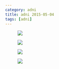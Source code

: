 ```yaml
---
category: adni
title: adni 2015-05-04
tags: [adni]
---
```

<figure>
    <a href="{{ production_url }}/spins/assets/images/adni/15-05-04_ADNI_QC.png"><img src="{{ production_url }}/spins/assets/images/adni/15-05-04_ADNI_QC.png"></a>
</figure>

<figure>
    <a href="{{ production_url }}/spins/assets/images/adni/15-05-04_ADNI_QC_CMH.png"><img src="{{ production_url }}/spins/assets/images/adni/15-05-04_ADNI_QC_CMH.png"></a>
</figure>

<figure>
    <a href="{{ production_url }}/spins/assets/images/adni/15-05-04_ADNI_QC_MRC.png"><img src="{{ production_url }}/spins/assets/images/adni/15-05-04_ADNI_QC_MRC.png"></a>
</figure>

<figure>
    <a href="{{ production_url }}/spins/assets/images/adni/15-05-04_ADNI_QC_ZHH.png"><img src="{{ production_url }}/spins/assets/images/adni/15-05-04_ADNI_QC_ZHH.png"></a>
</figure>

